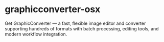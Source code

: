 # graphicconverter-osx
Get GraphicConverter — a fast, flexible image editor and converter supporting hundreds of formats with batch processing, editing tools, and modern workflow integration.  
